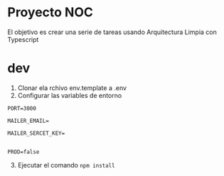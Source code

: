 # Proyecto NOC

El objetivo es crear una serie de tareas usando Arquitectura Limpia con Typescript

# dev
1. Clonar ela rchivo env.template a .env
2. Configurar las variables de entorno

```
PORT=3000

MAILER_EMAIL=

MAILER_SERCET_KEY=


PROD=false

```


3. Ejecutar el comando ```npm install ```
